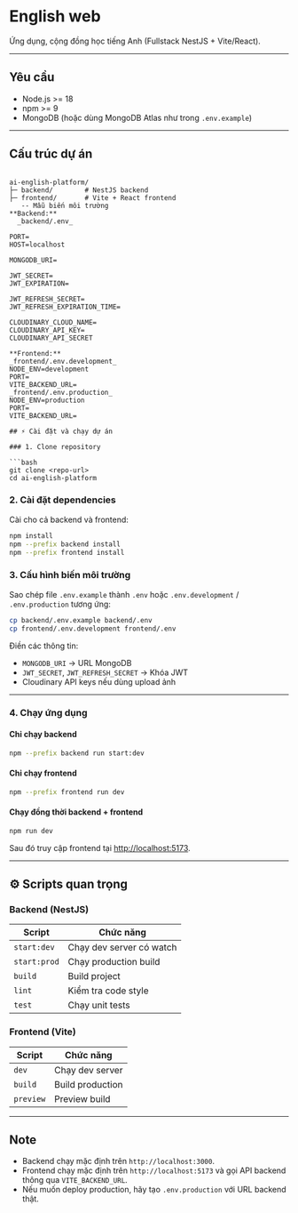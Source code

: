 # English web

Ứng dụng, cộng đồng học tiếng Anh (Fullstack NestJS + Vite/React).

---

## Yêu cầu

- Node.js >= 18  
- npm >= 9  
- MongoDB (hoặc dùng MongoDB Atlas như trong `.env.example`)

---

## Cấu trúc dự án

```

ai-english-platform/
├─ backend/        # NestJS backend
├─ frontend/       # Vite + React frontend
   -- Mẫu biến môi trường
**Backend:**
  _backend/.env_

PORT=
HOST=localhost

MONGODB_URI=

JWT_SECRET=
JWT_EXPIRATION=

JWT_REFRESH_SECRET=
JWT_REFRESH_EXPIRATION_TIME=

CLOUDINARY_CLOUD_NAME=
CLOUDINARY_API_KEY=
CLOUDINARY_API_SECRET

**Frontend:**
_frontend/.env.development_
NODE_ENV=development
PORT=
VITE_BACKEND_URL=
_frontend/.env.production_
NODE_ENV=production
PORT=
VITE_BACKEND_URL=

## ⚡ Cài đặt và chạy dự án

### 1. Clone repository

```bash
git clone <repo-url>
cd ai-english-platform
````

### 2. Cài đặt dependencies

Cài cho cả backend và frontend:

```bash
npm install
npm --prefix backend install
npm --prefix frontend install
```

### 3. Cấu hình biến môi trường

Sao chép file `.env.example` thành `.env` hoặc `.env.development` / `.env.production` tương ứng:

```bash
cp backend/.env.example backend/.env
cp frontend/.env.development frontend/.env
```

Điền các thông tin:

* `MONGODB_URI` → URL MongoDB
* `JWT_SECRET`, `JWT_REFRESH_SECRET` → Khóa JWT
* Cloudinary API keys nếu dùng upload ảnh

---

### 4. Chạy ứng dụng

#### Chỉ chạy backend

```bash
npm --prefix backend run start:dev
```

#### Chỉ chạy frontend

```bash
npm --prefix frontend run dev
```

#### Chạy đồng thời backend + frontend

```bash
npm run dev
```

Sau đó truy cập frontend tại [http://localhost:5173](http://localhost:5173).

---

## ⚙️ Scripts quan trọng

### Backend (NestJS)

| Script       | Chức năng                |
| ------------ | ------------------------ |
| `start:dev`  | Chạy dev server có watch |
| `start:prod` | Chạy production build    |
| `build`      | Build project            |
| `lint`       | Kiểm tra code style      |
| `test`       | Chạy unit tests          |

### Frontend (Vite)

| Script    | Chức năng        |
| --------- | ---------------- |
| `dev`     | Chạy dev server  |
| `build`   | Build production |
| `preview` | Preview build    |

---

## Note

* Backend chạy mặc định trên `http://localhost:3000`.
* Frontend chạy mặc định trên `http://localhost:5173` và gọi API backend thông qua `VITE_BACKEND_URL`.
* Nếu muốn deploy production, hãy tạo `.env.production` với URL backend thật.

